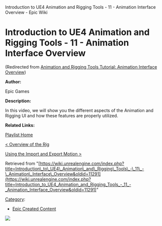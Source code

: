 Introduction to UE4 Animation and Rigging Tools - 11 - Animation Interface Overview - Epic Wiki                     

Introduction to UE4 Animation and Rigging Tools - 11 - Animation Interface Overview
===================================================================================

(Redirected from [Animation and Rigging Tools Tutorial: Animation Interface Overview](/index.php?title=Animation_and_Rigging_Tools_Tutorial:_Animation_Interface_Overview&redirect=no "Animation and Rigging Tools Tutorial: Animation Interface Overview"))

  

**Author:**

Epic Games

**Description:**

In this video, we will show you the different aspects of the Animation and Rigging UI and how these features are properly utilized.

**Related Links:**

[Playlist Home](/Category:Epic_Video_Playlists "Category:Epic Video Playlists")

[< Overview of the Rig](/Introduction_to_UE4_Animation_and_Rigging_Tools_-_10_-_Overview_of_the_Rig "Introduction to UE4 Animation and Rigging Tools - 10 - Overview of the Rig")

[Using the Import and Export Motion >](/Introduction_to_UE4_Animation_and_Rigging_Tools_-_12_-_Using_the_Import_and_Export_Motion_tools "Introduction to UE4 Animation and Rigging Tools - 12 - Using the Import and Export Motion tools")

Retrieved from "[https://wiki.unrealengine.com/index.php?title=Introduction\_to\_UE4\_Animation\_and\_Rigging\_Tools\_-\_11\_-\_Animation\_Interface\_Overview&oldid=11291](https://wiki.unrealengine.com/index.php?title=Introduction_to_UE4_Animation_and_Rigging_Tools_-_11_-_Animation_Interface_Overview&oldid=11291)"

[Category](/Special:Categories "Special:Categories"):

*   [Epic Created Content](/Category:Epic_Created_Content "Category:Epic Created Content")

  ![](https://tracking.unrealengine.com/track.png)